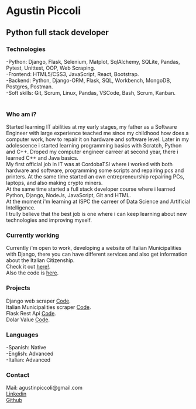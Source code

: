 <h1>Agustin Piccoli</h1>
<h2>Python full stack developer</h2>


<h3>Technologies</h3>
-Python: Django, Flask, Selenium, Matplot, SqlAlchemy, SQLite, Pandas, Pytest, Unittest, OOP, Web Scraping.  <br>
-Frontend: HTML5/CSS3, JavaScript, React, Bootstrap.  <br>
-Backend: Python, Django-ORM, Flask, SQL, Workbench, MongoDB, Postgres, Postman.  <br>
-Soft skills: Git, Scrum, Linux, Pandas, VSCode, Bash, Scrum, Kanban.  <br><br>

<h3>Who am i?</h3>
Started learning IT abilities at my early stages, my father as a Software Engineer with large experience teached me since my childhood how does a computer work, how to repair it on hardware and software level. Later in my adolescence i started learning programming basics with Scratch, Python and C++. Droped my computer engineer carreer at second year, there i learned C++ and Java basics.  <br>
My first official job in IT was at CordobaTSI where i worked with both hardware and software, programming some scripts and repairing pcs and printers. At the same time started an own entrepreneurship repairing PCs, laptops, and also making crypto miners.  <br>
At the same time started a full stack developer course where i learned Python, Django, NodeJs, JavaScript, Git and HTML.  <br>
At the moment i'm learning at ISPC the carreer of Data Science and Artificial Intelligence.  <br>
I trully believe that the best job is one where i can keep learning about new technologies and improving myself.  <br>

<h3>Currently working</h3>
Currently i'm open to work, developing a website of Italian Municipalities with Django, there you can have different services and also get information about the Italian Citizenship.    <br>
Check it out <a href='https://agustinpic.pythonanywhere.com/'>here!</a>. <br> 
Also the code is <a href='https://github.com/agustinpic72/cittza'>here</a>.  <br>

<h3>Projects</h3>
Django web scraper <a href='https://github.com/agustinpic72/Django_webScraper'>Code</a>.  <br>
Italian Municipalities scraper <a href='https://github.com/agustinpic72/web_scrapper_comuni'>Code</a>.  <br>
Flask Rest Api <a href='https://github.com/agustinpic72/rest_api_flask'>Code</a>.  <br>
Dolar Value <a href='https://github.com/agustinpic72/valor_dolar'>Code</a>.  <br>

<h3>Languages</h3>
-Spanish: Native  <br>
-English: Advanced  <br>
-Italian: Advanced  <br>

<h3>Contact</h3>
Mail: agustinpiccoli@gmail.com  <br>
<a href='https://www.linkedin.com/in/agustin-piccoli/'>Linkedin</a>  <br> 
<a href='https://github.com/agustinpic72 '>Github</a>   <br>


